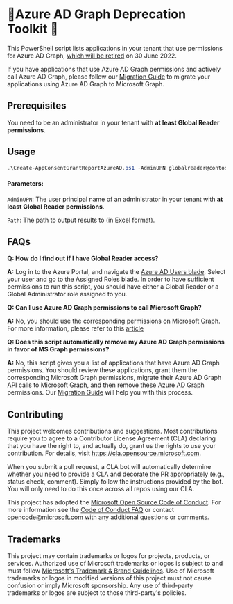 #  :construction:Azure AD Graph Deprecation Toolkit :construction:

This PowerShell script lists applications in your tenant that use permissions for Azure AD Graph, [which will be retired](https://techcommunity.microsoft.com/t5/azure-active-directory-identity/update-your-applications-to-use-microsoft-authentication-library/ba-p/1257363) on 30 June 2022. 

If you have applications that use Azure AD Graph permissions and actively call Azure AD Graph, please follow our [Migration Guide](https://docs.microsoft.com/en-us/graph/migrate-azure-ad-graph-planning-checklist) to migrate your applications using Azure AD Graph to Microsoft Graph. 

## Prerequisites
You need to be an administrator in your tenant with **at least Global Reader permissions**. 

## Usage

```powershell
.\Create-AppConsentGrantReportAzureAD.ps1 -AdminUPN globalreader@contoso.onmicrosoft.com -Path .\output.xlsx
```
#### Parameters:
`AdminUPN`: The user principal name of an administrator in your tenant with **at least Global Reader permissions**.

`Path`: The path to output results to (in Excel format).


## FAQs

**Q: How do I find out if I have Global Reader access?**

**A:** Log in to the Azure Portal, and navigate the [Azure AD Users blade](https://portal.azure.com/#blade/Microsoft_AAD_IAM/UsersManagementMenuBlade/MsGraphUsers). Select your user and go to the Assigned Roles blade. In order to have sufficient permissions to run this script, you should have either a Global Reader or a Global Administrator role assigned to you.  

**Q: Can I use Azure AD Graph permissions to call Microsoft Graph?**

**A:** No, you should use the corresponding permissions on Microsoft Graph. For more information, please refer to this [article](https://docs.microsoft.com/en-us/graph/migrate-azure-ad-graph-app-registration)

**Q: Does this script automatically remove my Azure AD Graph permissions in favor of MS Graph permissions?**

**A:** No, this script gives you a list of applications that have Azure AD Graph permissions. You should review these applications, grant them the corresponding Microsoft Graph permissions, migrate their Azure AD Graph API calls to Microsoft Graph, and then remove these Azure AD Graph permissions. Our [Migration Guide](https://docs.microsoft.com/en-us/graph/migrate-azure-ad-graph-planning-checklist) will help you with this process. 

## Contributing

This project welcomes contributions and suggestions.  Most contributions require you to agree to a
Contributor License Agreement (CLA) declaring that you have the right to, and actually do, grant us
the rights to use your contribution. For details, visit https://cla.opensource.microsoft.com.

When you submit a pull request, a CLA bot will automatically determine whether you need to provide
a CLA and decorate the PR appropriately (e.g., status check, comment). Simply follow the instructions
provided by the bot. You will only need to do this once across all repos using our CLA.

This project has adopted the [Microsoft Open Source Code of Conduct](https://opensource.microsoft.com/codeofconduct/).
For more information see the [Code of Conduct FAQ](https://opensource.microsoft.com/codeofconduct/faq/) or
contact [opencode@microsoft.com](mailto:opencode@microsoft.com) with any additional questions or comments.

## Trademarks

This project may contain trademarks or logos for projects, products, or services. Authorized use of Microsoft 
trademarks or logos is subject to and must follow 
[Microsoft's Trademark & Brand Guidelines](https://www.microsoft.com/en-us/legal/intellectualproperty/trademarks/usage/general).
Use of Microsoft trademarks or logos in modified versions of this project must not cause confusion or imply Microsoft sponsorship.
Any use of third-party trademarks or logos are subject to those third-party's policies.
